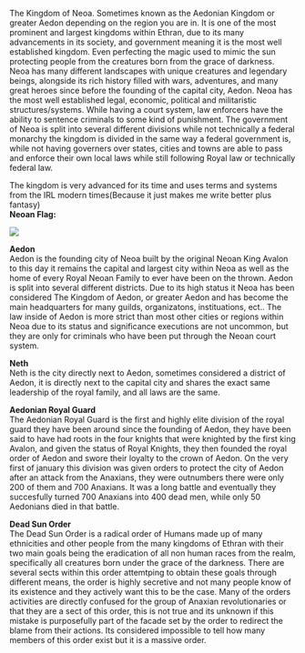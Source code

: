 The Kingdom of Neoa. Sometimes known as the Aedonian Kingdom or greater Aedon depending on the region you are in. It is one of the most prominent and largest kingdoms within Ethran, due to its many advancements in its society, and government meaning it is the most well established kingdom. Even perfecting the magic used to mimic the sun protecting people from the creatures born from the grace of darkness. Neoa has many different landscapes with unique creatures and legendary beings, alongside its rich history filled with wars, adventures, and many great heroes since before the founding of the capital city, Aedon. Neoa has the most well established legal, economic, political and militaristic structures/systems. While having a court system, law enforcers have the ability to sentence criminals to some kind of punishment. The government of Neoa is split into several different divisions while not technically a federal monarchy the kingdom is divided in the same way a federal government is, while not having governers over states, cities and towns are able to pass and enforce their own local laws while still following Royal law or technically federal law.

The kingdom is very advanced for its time and uses terms and systems from the IRL modern times(Because it just makes me write better plus fantasy)
<br>
**Neoan Flag:**

![](../Images/Flags/Main-Aedonian-Flag.png)

**Aedon**
<br>
Aedon is the founding city of Neoa built by the original Neoan King Avalon to this day it remains the capital and largest city within Neoa as well as the home of every Royal Neoan Family to ever have been on the thrown. Aedon is split into several different districts. Due to its high status it Neoa has been considered The Kingdom of Aedon, or greater Aedon and has become the main headquarters for many guilds, organizatons, instituations, ect.. The law inside of Aedon is more strict than most other cities or regions within Neoa due to its status and significance executions are not uncommon, but they are only for criminals who have been put through the Neoan court system.

**Neth**
<br>
Neth is the city directly next to Aedon, sometimes considered a district of Aedon, it is directly next to the capital city and shares the exact same leadership of the royal family, and all laws are the same. 


**Aedonian Royal Guard**
<br>
The Aedonian Royal Guard is the first and highly elite division of the royal guard they have been around since the founding of Aedon, they have been said to have had roots in the four knights that were knighted by the first king Avalon, and given the status of Royal Knights, they then founded the royal order of Aedon and swore their loyalty to the crown of Aedon. On the very first of january this division was given orders to protect the city of Aedon after an attack from the Anaxians, they were outnumbers there were only 200 of them and 700 Anaxians. It was a long battle and eventually they succesfully turned 700 Anaxians into 400 dead men, while only 50 Aedonians died in that battle.  

**Dead Sun Order**
<br>
The Dead Sun Order is a radical order of Humans made up of many ethnicities and other people from the many kingdoms of Ethran with their two main goals being the eradication of all non human races from the realm, specifically all creatures born under the grace of the darkness. There are several sects within this order attemtping to obtain these goals through different means, the order is highly secretive and not many people know of its existence and they actively want this to be the case. Many of the orders activities are directly confused for the group of Anaxian revolutionaries or that they are a sect of this order, this is not true and its unknown if this mistake is purposefully part of the facade set by the order to redirect the blame from their actions. Its considered impossible to tell how many members of this order exist but it is a massive order.